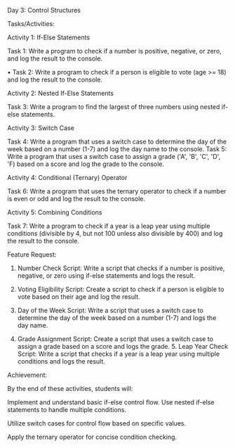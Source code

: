 Day 3: Control Structures

Tasks/Activities:

Activity 1: If-Else Statements

Task 1: Write a program to check if a number is positive, negative, or zero, and log the result to the console.

• Task 2: Write a program to check if a person is eligible to vote (age >= 18) and log the result to the console.

Activity 2: Nested If-Else Statements

Task 3: Write a program to find the largest of three numbers using nested if-else statements.

Activity 3: Switch Case

Task 4: Write a program that uses a switch case to determine the day of the week based on a number (1-7) and log the day name to the console. Task 5: Write a program that uses a switch case to assign a grade ('A', 'B', 'C', 'D', 'F) based on a score and log the grade to the console.

Activity 4: Conditional (Ternary) Operator

Task 6: Write a program that uses the ternary operator to check if a number is even or odd and log the result to the console.

Activity 5: Combining Conditions

Task 7: Write a program to check if a year is a leap year using multiple conditions (divisible by 4, but not 100 unless also divisible by 400) and log the result to the console.

Feature Request:

1. Number Check Script: Write a script that checks if a number is positive, negative, or zero using if-else statements and logs the result.

2. Voting Eligibility Script: Create a script to check if a person is eligible to vote based on their age and log the result.

3. Day of the Week Script: Write a script that uses a switch case to determine the day of the week based on a number (1-7) and logs the day name.

4. Grade Assignment Script: Create a script that uses a switch case to assign a grade based on a score and logs the grade. 5. Leap Year Check Script: Write a script that checks if a year is a leap year using multiple conditions and logs the result.

Achievement:

By the end of these activities, students will:

Implement and understand basic if-else control flow. Use nested if-else statements to handle multiple conditions.

Utilize switch cases for control flow based on specific values.

Apply the ternary operator for concise condition checking.